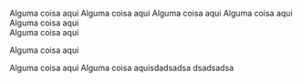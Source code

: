 Alguma coisa aqui 
Alguma coisa aqui 
Alguma coisa aqui 
Alguma coisa aqui 
Alguma coisa aqui <br>Alguma coisa aqui 

Alguma coisa aqui 

Alguma coisa aqui 
Alguma coisa aquisdadsadsa
dsadsadsa
